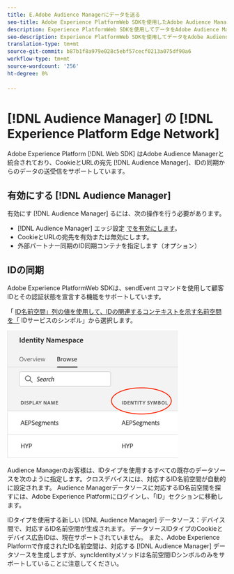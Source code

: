```yaml
---
title: E.Adobe Audience Managerにデータを送る
seo-title: Adobe Experience PlatformWeb SDKを使用したAdobe Audience Managerへのデータの送信
description: Experience PlatformWeb SDKを使用してデータをAdobe Audience Managerに送信する方法を学びます
seo-description: Experience PlatformWeb SDKを使用してデータをAdobe Audience Managerに送信する方法を学びます
translation-type: tm+mt
source-git-commit: b87b1f8a979e028c5ebf57cecf0213a075df90a6
workflow-type: tm+mt
source-wordcount: '256'
ht-degree: 0%

---
```



# [!DNL Audience Manager] の [!DNL Experience Platform Edge Network]

Adobe Experience Platform [!DNL Web SDK] はAdobe Audience Managerと統合されており、CookieとURLの宛先 [!DNL Audience Manager]、IDの同期からのデータの送受信をサポートしています。

## 有効にする [!DNL Audience Manager]

有効にす [!DNL Audience Manager] るには、次の操作を行う必要があります。

- [!DNL Audience Manager] エッジ設定 [でを有効にします](../../fundamentals/edge-configuration.md)。
- CookieとURLの宛先を有効または無効にします。
- 外部パートナー同期のID同期コンテナを指定します（オプション）

## IDの同期

Adobe Experience PlatformWeb SDKは、sendEvent [](../../fundamentals/identity.md#syncing-identities) コマンドを使用して顧客IDとその認証状態を宣言する機能をサポートしています。

「 [ID名前空間」列の値を使用して、IDの関連するコンテキストを示す名前空間を「](../../../identity/../identity-service/namespaces.md) IDサービスのシンボル」から選択します。

![名前空間UIの表示](../../../assets/edge_namespaceUI_identity-symbol.png)

Audience Managerのお客様は、IDタイプを使用するすべての既存のデータソースを次のように指定します。クロスデバイスには、対応するID名前空間が自動的に設定されます。 Audience Managerデータソースに対応するID名前空間を探すには、Adobe Experience Platformにログインし、「ID」セクションに移動します。

IDタイプを使用する新しい [!DNL Audience Manager] データソース：デバイス間で、対応するID名前空間が生成されます。 データソースIDタイプのCookieとデバイス広告IDは、現在サポートされていません。 また、Adobe Experience Platformで作成されたID名前空間は、対応する [!DNL Audience Manager] データソースを生成しますが、syncIdentityメソッドは名前空間IDシンボルのみをサポートしていることに注意してください。
